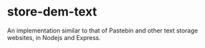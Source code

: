 # store-dem-text
An implementation similar to that of Pastebin and other text storage websites, in Nodejs and Express.
